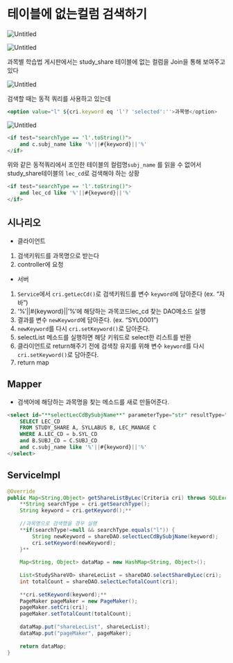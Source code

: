 # 테이블에 없는컬럼 검색하기

![Untitled](%E1%84%90%E1%85%A6%E1%84%8B%E1%85%B5%E1%84%87%E1%85%B3%E1%86%AF%E1%84%8B%E1%85%A6%20%E1%84%8B%E1%85%A5%E1%86%B9%E1%84%82%E1%85%B3%E1%86%AB%E1%84%8F%E1%85%A5%E1%86%AF%E1%84%85%E1%85%A5%E1%86%B7%20%E1%84%80%E1%85%A5%E1%86%B7%E1%84%89%E1%85%A2%E1%86%A8%E1%84%92%E1%85%A1%E1%84%80%E1%85%B5%202ffa02e4e18c43f5a6b7fdeb3d74e54a/Untitled.png)

![Untitled](%E1%84%90%E1%85%A6%E1%84%8B%E1%85%B5%E1%84%87%E1%85%B3%E1%86%AF%E1%84%8B%E1%85%A6%20%E1%84%8B%E1%85%A5%E1%86%B9%E1%84%82%E1%85%B3%E1%86%AB%E1%84%8F%E1%85%A5%E1%86%AF%E1%84%85%E1%85%A5%E1%86%B7%20%E1%84%80%E1%85%A5%E1%86%B7%E1%84%89%E1%85%A2%E1%86%A8%E1%84%92%E1%85%A1%E1%84%80%E1%85%B5%202ffa02e4e18c43f5a6b7fdeb3d74e54a/Untitled%201.png)

과목별 학습법 게시판에서는 study_share 테이블에 없는 컬럼을 Join을 통해 보여주고 있다

![Untitled](%E1%84%90%E1%85%A6%E1%84%8B%E1%85%B5%E1%84%87%E1%85%B3%E1%86%AF%E1%84%8B%E1%85%A6%20%E1%84%8B%E1%85%A5%E1%86%B9%E1%84%82%E1%85%B3%E1%86%AB%E1%84%8F%E1%85%A5%E1%86%AF%E1%84%85%E1%85%A5%E1%86%B7%20%E1%84%80%E1%85%A5%E1%86%B7%E1%84%89%E1%85%A2%E1%86%A8%E1%84%92%E1%85%A1%E1%84%80%E1%85%B5%202ffa02e4e18c43f5a6b7fdeb3d74e54a/Untitled%202.png)

검색할 때는 동적 쿼리를 사용하고 있는데

```jsx
<option value="l" ${cri.keyword eq 'l'? 'selected':''>과목명</option>
```

![Untitled](%E1%84%90%E1%85%A6%E1%84%8B%E1%85%B5%E1%84%87%E1%85%B3%E1%86%AF%E1%84%8B%E1%85%A6%20%E1%84%8B%E1%85%A5%E1%86%B9%E1%84%82%E1%85%B3%E1%86%AB%E1%84%8F%E1%85%A5%E1%86%AF%E1%84%85%E1%85%A5%E1%86%B7%20%E1%84%80%E1%85%A5%E1%86%B7%E1%84%89%E1%85%A2%E1%86%A8%E1%84%92%E1%85%A1%E1%84%80%E1%85%B5%202ffa02e4e18c43f5a6b7fdeb3d74e54a/Untitled%203.png)

```sql
<if test="searchType == 'l'.toString()">
	and c.subj_name like '%'||#{keyword}||'%'			
</if>
```

위와 같은 동적쿼리에서 조인한 테이블의 컬럼명`subj_name` 를 읽을 수 없어서 study_share테이블의 `lec_cd`로 검색해야 하는 상황

```sql
<if test="searchType == 'l'.toString()">
	and lec_cd like '%'||#{keyword}||'%'			
</if>
```

## 시나리오

- 클라이언트
1. 검색키워드를 과목명으로 받는다
2. controller에 요청
- 서버
1. `Service`에서 `cri.getLecCd()`로 검색키워드를 변수 `keyword`에 담아준다 (ex. “자바”)
2. ‘%’||#{keyword}||’%’에 해당하는 과목코드lec_cd 찾는 DAO메소드 실행
3. 결과를 변수 `newKeyword`에 담아준다. (ex. “SYL0001”)
4. `newKeyword`를 다시 `cri.setKeyword()`로 담아준다.
5. selectList 메소드를 실행하면 해당 키워드로 select한 리스트를 반환
6. 클라이언트로 return해주기 전에 검색창 유지를 위해 변수 `keyword`를 다시 `cri.setKeyword()`로 담아준다.
7. return map

## Mapper

- 검색어에 해당하는 과목명을 찾는 메소드를 새로 만들어준다.

```sql
<select id="**selectLecCdBySubjName**" parameterType="str" resultType="str">
	SELECT LEC_CD
	FROM STUDY_SHARE A, SYLLABUS B, LEC_MANAGE C
	WHERE A.LEC_CD = b.SYL_CD
	and B.SUBJ_CD = C.SUBJ_CD
	and c.subj_name like '%'||#{keyword}||'%'
</select>
```

## ServiceImpl

```java
@Override
public Map<String,Object> getShareListByLec(Criteria cri) throws SQLException {
	**String searchType = cri.getSearchType();
	String keyword = cri.getKeyword();**
	
	//과목명으로 검색했을 경우 실행
	**if(searchType!=null && searchType.equals("l")) {
		String newKeyword = shareDAO.selectLecCdBySubjName(keyword);
		cri.setKeyword(newKeyword);
	}**
	
	Map<String, Object> dataMap = new HashMap<String, Object>();
	
	List<StudyShareVO> shareLecList = shareDAO.selectShareByLec(cri);
	int totalCount = shareDAO.selectLecTotalCount(cri);
	
	**cri.setKeyword(keyword);**
	PageMaker pageMaker = new PageMaker();
	pageMaker.setCri(cri);
	pageMaker.setTotalCount(totalCount);
	
	dataMap.put("shareLecList", shareLecList);
	dataMap.put("pageMaker", pageMaker);
	
	return dataMap;
}
```